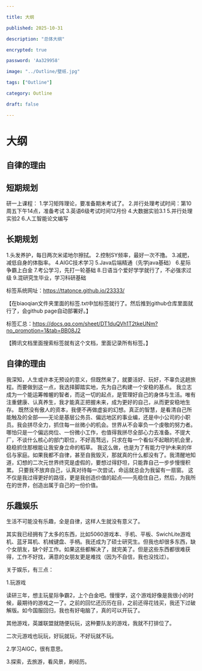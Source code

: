 ```yaml
---

title: 大纲

published: 2025-10-31

description: "总体大纲"

encrypted: true

password: 'Aa329958'

image: "../Outline/壁纸.jpg"

tags: ["Outline"]

category: Outline

draft: false

---
```


# 大纲

## 自律的理由



## 短期规划
研一上课程：
1.学习矩阵理论，要准备期末考试了。
2.并行处理考试时间：第10周五下午14点，准备考试
3.英语6级考试时间12月份
4.大数据实验3.1
5.并行处理实验2
6.人工智能论文编写

## 长期规划

1.头发养护，每日两次米诺地尔擦拭。
2.控制SY频率，最好一次不撸。
3.减肥，减低自身的体脂率。
4.AIGC技术学习
5.Java后端精通（先学java基础）
6.星际争霸上白金
7.考公学习，先打一轮基础
8.日语当个爱好学学就行了，不必强求过级
9.混研究生毕业，学习科研基础

标签系统网址：https://ttatonce.github.io/23333/

【在biaoqian文件夹里面的标签.txt中加标签就行了。然后推到github仓库里面就行了，会github page自动部署好。】

标签汇总：https://docs.qq.com/sheet/DT1duQVh1T2tkeUNm?no_promotion=1&tab=BB08J2

【腾讯文档里面搜索标签就有这个文档，里面记录所有标签。】

## 自律的理由

我深知，人生或许本无预设的意义，但既然来了，就要活好、玩好，不辜负这趟旅程。而要做到这一点，我选择脚踏实地，先为自己构建一个安稳的基点。
我立志成为一个能运筹帷幄的智者，而这一切的起点，是管理好自己的身体与生活。唯有注重健康、认真养生，我才能真正把握未来，成为更好的自己，从而更安稳地生存。
既然没有傲人的资本，我便不再做虚妄的幻想。真正的智慧，是看清自己所能触及的全部——无论是基层公务员、偏远地区的事业编，还是中小公司的小职员。我会拼尽全力，抓住每一丝微小的机会。世界从不会辜负一个虔敬的努力者。 哪怕只是一个偏远岗位、一份微小工作，也值得我拼尽全部心力去准备。不提大厂，不谈什么核心的部门职位，不好高骛远，只求在每一个看似不起眼的机会里，稳稳抓住那根能让我安身立命的稻草。
我这么做，也是为了有能力守护未来的伴侣与家庭。如果我都不自律，甚至自我毁灭，那就真的什么都没有了。我清醒地知道，幻想的二次元世界终究是虚假的，要想过得舒坦，只能靠自己一步步慢慢积累。
只要我不放弃自己，认真对待每一次尝试，命运就总会为我留有一扇窗。 这不仅是我过得更好的路径，更是我创造价值的起点——先稳住自己，然后，为我所在的世界，创造出属于自己的一份价值。

## 乐趣娱乐

生活不可能没有乐趣，全是自律，这样人生就没有意义了。

其实我已经拥有了太多的东西，比如5060游戏本、手机、平板、SwichLite游戏机、蓝牙耳机、机械键盘、手柄。我还成为了硕士研究生。但我也却很多东西，缺个女朋友，缺个好工作。如果这些都解决了，就完美了。但是这些东西都很难获得，工作不好找，满意的女朋友更是难找（因为不自信，我也没找过）。

关于娱乐，有三点：

1.玩游戏

读研三年，想主玩星际争霸2，上个白金吧。慢慢学，这个游戏好像是我很小的时候，最期待的游戏之一了。之前的回忆还历历在目，之前还得花钱买，我还下过破解版。如今国服回归，我也有好电脑了，真的可以开玩了。

其他游戏，英雄联盟就随便玩玩，这种要队友的游戏，我就不打排位了。

二次元游戏也玩玩，好玩就玩，不好玩就不玩。

2.学习AIGC，很有意思。

3.探索，去旅游，看风景，刷经历。



